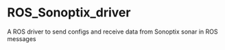 # ROS_Sonoptix_driver
A ROS driver to send configs and receive data from Sonoptix sonar in ROS messages

